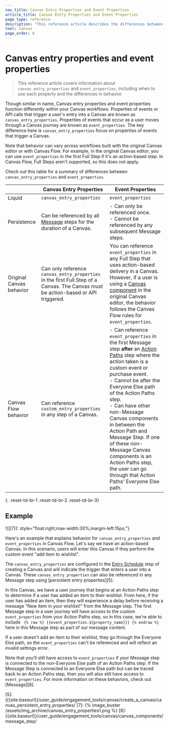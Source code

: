 ```yaml
---
nav_title: Canvas Entry Properties and Event Properties
article_title: Canvas Entry Properties and Event Properties
page_type: reference
description: "This reference article describes the differences between Canvas entry properties and event properties, and when to use each property."
tool: Canvas
page_order: 8
---
```


# Canvas entry properties and event properties

> This reference article covers information about `canvas_entry_properties` and `event_properties`, including when to use each property and the differences in behavior.

Though similar in name, Canvas entry properties and event properties function differently within your Canvas workflows. Properties of events or API calls that trigger a user's entry into a Canvas are known as `canvas_entry_properties`. Properties of events that occur as a user moves through a Canvas journey are known as `event_properties`. The key difference here is `canvas_entry_properties` focus on properties of events that trigger a Canvas.

Note that behavior can vary across workflows built with the original Canvas editor or with Canvas Flow. For example, in the original Canvas editor, you can use `event_properties` in the first Full Step if it's an action-based step. In Canvas Flow, Full Steps aren't supported, so this does not apply. 

Check out this table for a summary of differences between `canvas_entry_properties` and `event_properties`.

| | Canvas Entry Properties | Event Properties
|----|----|----|
| Liquid | `canvas_entry_properties` | `event_properties` |
| Persistence | Can be referenced by all [Message][1] steps for the duration of a Canvas. | - Can only be referenced once. <br> - Cannot be referenced by any subsequent Message steps. |
| Original Canvas behavior | Can only reference `canvas_entry_properties` in the first Full Step of a Canvas. The Canvas must be action-based or API triggered. | You can reference `event_properties` in any Full Step that uses action-based delivery in a Canvas. However, if a user is using a [Canvas component][2] in the original Canvas editor, the behavior follows the Canvas Flow rules for `event_properties`. |
| Canvas Flow behavior | Can reference `custom_entry_properties` in any step of a Canvas. | - Can reference `event_properties` in the first Message step **after** an [Action Paths][3] step where the action taken is a custom event or purchase event. <br> - Cannot be after the Everyone Else path of the Action Paths step. <br> - Can have other non-Message Canvas components in between the Action Path and Message Step. If one of these non-Message Canvas components is an Action Paths step, the user can go through that Action Paths' Everyone Else path. | 
{: .reset-td-br-1 .reset-td-br-2 .reset-td-br-3}

## Example

![][7]{: style="float:right;max-width:30%;margin-left:15px;"}

Here's an example that explains behavior for `canvas_entry_properties` and `event_properties` in Canvas Flow. Let's say we have an action-based Canvas. In this scenario, users will enter this Canvas if they perform the custom event "add item to wishlist". 

The `canvas_entry_properties` are configured in the [Entry Schedule][4] step of creating a Canvas and will indicate the trigger that enters a user into a Canvas. These `canvas_entry_properties` can also be referenced in any Message step using [persistent entry properties][5]. 

In this Canvas, we have a user journey that begins at an Action Paths step to determine if a user has added an item to their wishlist. From here, if the user has added an item, then they will experience a delay before receiving a message "New item in your wishlist!" from the Message step. The first Message step in a user journey will have access to the custom `event_properties` from your Action Paths step, so in this case, we're able to include `` {% raw %} {{event_properties.${property_name}}} {% endraw %}`` here in this Message step as part of our message content. 

If a user doesn't add an item to their wishlist, they go through the Everyone Else path, so the `event_properties` can't be referenced and will reflect an invalid settings error.

Note that you'll still have access to `event_properties` if your Message step is connected to the non-Everyone Else path of an Action Paths step. If the Message Step is connected to an Everyone Else path but can be traced back to an Action Paths step, then you will also still have access to `event_properties`. For more information on these behaviors, check out [Message][8].

[1]: {{site.baseurl}}/user_guide/engagement_tools/canvas/canvas_components/message_step/
[2]: {{site.baseurl}}/user_guide/engagement_tools/canvas/canvas_components/
[3]: {{site.baseurl}}/user_guide/engagement_tools/canvas/canvas_components/action_paths/
[4]: ({{site.baseurl}}/user_guide/engagement_tools/canvas/create_a_canvas/create_a_canvas/#step-2b-set-your-canvas-entry-schedule)
[5]: ({{site.baseurl}}/user_guide/engagement_tools/canvas/create_a_canvas/canvas_persistent_entry_properties/
[7]: {% image_buster /assets/img_archive/canvas_entry_properties1.png %}
[8]: {{site.baseurl}}/user_guide/engagement_tools/canvas/canvas_components/message_step/